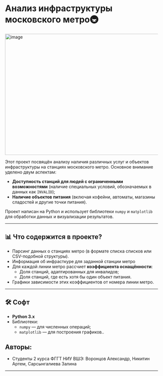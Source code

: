 # Анализ инфраструктуры московского метро🚇
<img width="600" height="400" alt="image" src="https://github.com/user-attachments/assets/9847c723-b406-4c65-abe8-0368160f23cb" />

Этот проект посвящён анализу наличия различных услуг и объектов инфраструктуры на станциях московского метро. Основное внимание уделено двум аспектам:

- **Доступность станций для людей с ограниченными возможностями** (наличие специальных условий, обозначаемых в данных как `INVALID`);
- **Наличие объектов питания** (включая кофейни, автоматы, магазины сладостей и другие точки питания).

Проект написан на Python и использует библиотеки `numpy` и `matplotlib` для обработки данных и визуализации результатов.

---

## 📊 Что содержится в проекте?

- Парсинг данных о станциях метро (в формате списка списков или CSV-подобной структуры).
- Информация об инфрасткуре для заданной станции метро
- Для каждой линии метро рассчиет **коэффициента оснащённости**:
  - Доля станций, адаптированных для инвалидов;
  - Доля станций, где есть хотя бы один объект питания.
- Графики зависимости этих коэффициентов от номера линии метро.

---

## 🛠️ Софт

- **Python 3.x**
- Библиотеки:
  - `numpy` — для численных операций;
  - `matplotlib` — для построения графиков..
## Авторы:

- Студенты 2 курса ФГГТ НИУ ВШЭ: Воронцов Александр, Никитин Артем, Сарсынгалиева Залина
---

